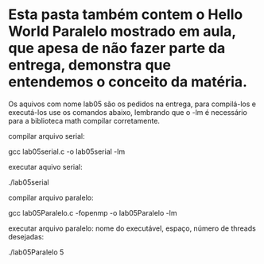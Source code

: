 # Esta pasta também contem o Hello World Paralelo mostrado em aula, que apesa de não fazer parte da entrega, demonstra que entendemos o conceito da matéria.

Os aquivos com nome lab05 são os pedidos na entrega, para compilá-los e executá-los use os comandos abaixo, lembrando que o -lm é necessário para a biblioteca math compilar corretamente.


compilar arquivo serial: 

gcc lab05serial.c -o lab05serial -lm

executar aquivo serial:

./lab05serial

compilar arquivo paralelo:

gcc lab05Paralelo.c -fopenmp -o lab05Paralelo -lm

executar arquivo paralelo: nome do executável, espaço, número de threads desejadas:

./lab05Paralelo 5


